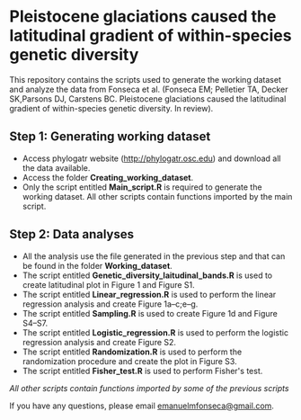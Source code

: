 # Pleistocene glaciations caused the latitudinal gradient of within-species genetic diversity

This repository contains the scripts used to generate the working dataset and analyze the data from Fonseca et al. (Fonseca EM; Pelletier TA, Decker SK,Parsons DJ, Carstens BC. Pleistocene glaciations caused the latitudinal gradient of within-species genetic diversity. In review).

## Step 1: Generating working dataset

 - Access phylogatr website (http://phylogatr.osc.edu) and download all the data available.
 - Access the folder **Creating_working_dataset**.
 - Only the script entitled **Main_script.R** is required to generate the working dataset. All other scripts contain functions imported by the main script.

## Step 2: Data analyses

 - All the analysis use the file generated in the previous step and that can be found in the folder **Working_dataset**.
 - The script entitled **Genetic_diversity_laitudinal_bands.R** is used to create latitudinal plot in Figure 1 and Figure S1.
 - The script entitled **Linear_regression.R** is used to perform the linear regression analysis and create Figure 1a–c;e–g.
 - The script entitled **Sampling.R** is used to create Figure 1d and Figure S4–S7.
 - The script entitled **Logistic_regression.R** is used to perform the logistic regression analysis and create Figure S2.
 - The script entitled **Randomization.R** is used to perform the randomization procedure and create the plot in Figure S3.
 - The script entitled **Fisher_test.R** is used to perform Fisher's test.
 
 *All other scripts contain functions imported by some of the previous scripts*

If you have any questions, please email emanuelmfonseca@gmail.com.
